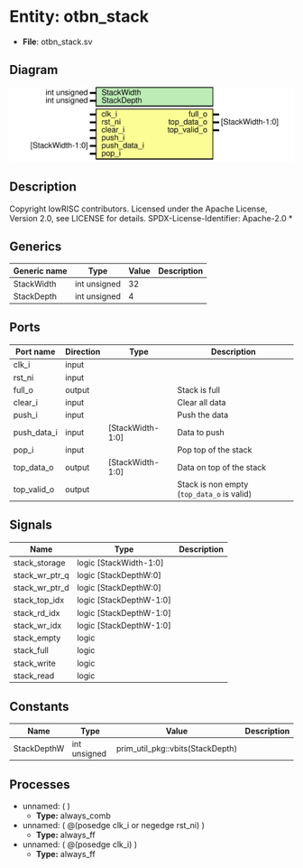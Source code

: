 # Entity: otbn_stack

- **File**: otbn_stack.sv
## Diagram

![Diagram](otbn_stack.svg "Diagram")
## Description

 Copyright lowRISC contributors.
 Licensed under the Apache License, Version 2.0, see LICENSE for details.
 SPDX-License-Identifier: Apache-2.0
*

## Generics

| Generic name | Type         | Value | Description |
| ------------ | ------------ | ----- | ----------- |
| StackWidth   | int unsigned | 32    |             |
| StackDepth   | int unsigned | 4     |             |
## Ports

| Port name   | Direction | Type             | Description                                |
| ----------- | --------- | ---------------- | ------------------------------------------ |
| clk_i       | input     |                  |                                            |
| rst_ni      | input     |                  |                                            |
| full_o      | output    |                  | Stack is full                              |
| clear_i     | input     |                  | Clear all data                             |
| push_i      | input     |                  | Push the data                              |
| push_data_i | input     | [StackWidth-1:0] | Data to push                               |
| pop_i       | input     |                  | Pop top of the stack                       |
| top_data_o  | output    | [StackWidth-1:0] | Data on top of the stack                   |
| top_valid_o | output    |                  | Stack is non empty (`top_data_o` is valid) |
## Signals

| Name           | Type                    | Description |
| -------------- | ----------------------- | ----------- |
| stack_storage  | logic [StackWidth-1:0]  |             |
| stack_wr_ptr_q | logic [StackDepthW:0]   |             |
| stack_wr_ptr_d | logic [StackDepthW:0]   |             |
| stack_top_idx  | logic [StackDepthW-1:0] |             |
| stack_rd_idx   | logic [StackDepthW-1:0] |             |
| stack_wr_idx   | logic [StackDepthW-1:0] |             |
| stack_empty    | logic                   |             |
| stack_full     | logic                   |             |
| stack_write    | logic                   |             |
| stack_read     | logic                   |             |
## Constants

| Name        | Type         | Value                            | Description |
| ----------- | ------------ | -------------------------------- | ----------- |
| StackDepthW | int unsigned | prim_util_pkg::vbits(StackDepth) |             |
## Processes
- unnamed: (  )
  - **Type:** always_comb
- unnamed: ( @(posedge clk_i or negedge rst_ni) )
  - **Type:** always_ff
- unnamed: ( @(posedge clk_i) )
  - **Type:** always_ff
